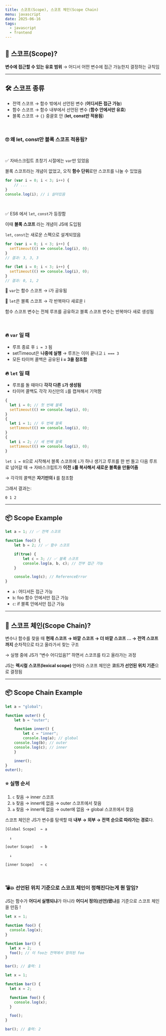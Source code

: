 ```yaml
---
title: 스코프(Scope), 스코프 체인(Scope Chain)
menu: javascript
date: 2025-06-16
tags:
  - javascript
  - frontend
---
```

## 🧠 스코프(Scope)?

**변수에 접근할 수 있는 유효 범위** → 어디서 어떤 변수에 접근 가능한지 결정하는 규칙임

---

## 🛠️ 스코프 종류

- 전역 스코프 → 함수 밖에서 선언된 변수 (**어디서든 접근 가능**)
- 함수 스코프 → 함수 내부에서 선언된 변수 (**함수 안에서만 유효**)
- 블록 스코프 → `{}` 중괄호 안 (**let, const만 적용됨**)

<br>


### 🙄 왜 let, const만 블록 스코프 적용됨?
<br>


✅ 자바스크립트 초창기 시절에는 `var`만 있었음

블록 스코프라는 개념이 없었고, 오직 **함수 단위**로만 스코프를 나눌 수 있었음

```jsx
for (var i = 0; i < 3; i++) {
	// ...
}
console.log(i); // i 살아있음
```

<br>

✅ ES6 에서 `let`, `const`가 등장함

이때 **블록 스코프** 라는 개념이 JS에 도입됨

`let`, `const`는 새로운 스펙으로 설계되었음


```jsx
for (var i = 0; i < 3; i++) {
  setTimeout(() => console.log(i), 0);
}
// 결과: 3, 3, 3

for (let i = 0; i < 3; i++) {
  setTimeout(() => console.log(i), 0);
}
// 결과: 0, 1, 2
```

📍 `var`는 함수 스코프 → i가 공유됨

📍 `let`은 블록 스코프 → 각 반복마다 새로운 i

함수 스코프 변수는 전체 루프를 공유하고 블록 스코프 변수는 반복마다 새로 생성됨

<br>


### 🔥 `var` 일 때

- 루프 종료 후 `i = 3` 됨
- setTimeout은 **나중에 실행** → 루프는 이미 끝나고 `i === 3`
- 모든 타이머 콜백은 공유된 **i = 3을 참조함**

### 🔥 `let` 일 때

- 루프를 돌 때마다 **각각 다른 `i`가 생성됨**
- 타이머 콜백도 각각 자신만의 `i`를 캡쳐해서 기억함

```jsx
{
  let i = 0; // 첫 번째 블록
  setTimeout(() => console.log(i), 0);
}
{
  let i = 1; // 두 번째 블록
  setTimeout(() => console.log(i), 0);
}
{
  let i = 2; // 세 번째 블록
  setTimeout(() => console.log(i), 0);
}
```

`let i = 0`으로 시작해서 블록 스코프에 `i`가 하나 생기고 루프를 한 번 돌고 다음 루프로 넘어갈 때
→ 자바스크립트가 **이전 `i`를 복사해서 새로운 블록을 만들어줌**

→ 각각의 콜백은 **자기만의 i** 를 참조함

그래서 결과는:

```
0 1 2
```

---

## 📦 Scope Example

```jsx
let a = 1; // ✅ 전역 스코프

function foo() {
	let b = 2; // ✅ 함수 스코프

	if(true) {
		let c = 3; // ✅ 블록 스코프
		console.log(a, b, c); // 전부 접근 가능
	}

	console.log(c); // ReferenceError
}
```

- `a` : 어디서든 접근 가능
- `b`: foo 함수 안에서만 접근 가능
- `c`: if 블록 안에서만 접근 가능


---

## 🧠 스코프 체인(Scope Chain)?

변수나 함수를 찾을 때 **현재 스코프 → 바깥 스코프 → 더 바깥 스코프 ... → 전역 스코프까지** 순차적으로 타고 올라가서 찾는 구조

→ 실행 중에 JS가 “변수 어디있음?” 하면서 스코프를 타고 올라가는 과정

JS는 **렉시컬 스코프(lexical scope)** 언어라 스코프 체인은 **코드가 선언된 위치 기준**으로 결정됨

---

## 📦 Scope Chain Example
```jsx
let a = "global";

function outer() {
	let b = "outer";

	function inner() {
		let c = "inner";
		console.log(a); // global
    console.log(b); // outer
    console.log(c); // inner
	}

	inner();
}
outer();
```


### ⭐ 실행 순서

1. `c` 찾음 → inner 스코프
2. `b` 찾음 → inner에 없음 → outer 스코프에서 찾음
3. `a` 찾음 → inner에 없음 → outer에 없음 → global 스코프에서 찾음

스코프 체인은 JS가 변수를 탐색할 때 **내부 → 외부 → 전역** **순으로 따라가는 경로**다.

```jsx
[Global Scope]  ← a

  ↓

[outer Scope]   ← b

  ↓

[inner Scope]   ← c
```

<br>


### 💣💥 **선언된 위치 기준으로 스코프 체인이 정해진다는게 뭔 말임?**

JS는 함수가 **어디서 실행되냐**가 아니라 **어디서 정의(선언)됐냐**를 기준으로 스코프 체인을 만듬 !

```jsx
let x = 1;

function foo() {
  console.log(x);
}

function bar() {
  let x = 2;
  foo(); // 이 foo는 전역에서 정의된 foo
}

bar(); // 출력: 1
```

```jsx
let x = 1;

function bar() {
  let x = 2;

  function foo() {
    console.log(x);
  }

  foo();
}

bar(); // 출력: 2
```
